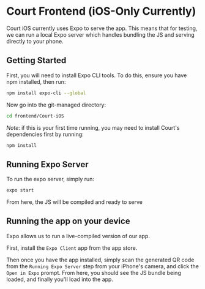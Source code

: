 # Court Frontend (iOS-Only Currently)
Court iOS currently uses Expo to serve the app. This means that for testing, we can run a local Expo server which handles bundling the JS and serving directly to your phone.

## Getting Started

First, you will need to install Expo CLI tools.
To do this, ensure you have npm installed, then run:
```bash
npm install expo-cli --global
```
Now go into the git-managed directory:
```bash
cd frontend/Court-iOS
```
*Note*: if this is your first time running, you may need to install Court's dependencies first by running:
```bash
npm install
```
## Running Expo Server
To run the expo server, simply run:
```bash
expo start
```
From here, the JS will be compiled and ready to serve
## Running the app on your device
Expo allows us to run a live-compiled version of our app.

First, install the `Expo Client` app from the app store.

Then once you have the app installed, simply scan the generated QR code from the `Running Expo Server` step from your iPhone's camera, and click the `Open in Expo` prompt. 
From here, you should see the JS bundle being loaded, and finally you'll load into the app.